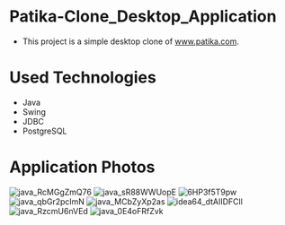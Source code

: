 # Patika-Clone_Desktop_Application
- This project is a simple desktop clone of www.patika.com.

# Used Technologies
- Java 
- Swing
- JDBC
- PostgreSQL

# Application Photos

![java_RcMGgZmQ76](https://user-images.githubusercontent.com/81872331/211891020-a90b6a67-e093-4914-9e18-5f77db9e775b.png)
![java_sR88WWUopE](https://user-images.githubusercontent.com/81872331/211891994-a454552c-60ad-4f65-a254-05b8b9e75e77.png)
![6HP3f5T9pw](https://user-images.githubusercontent.com/81872331/211891040-7f3fc78c-0626-407b-b6a9-f4e4961d4257.png)
![java_qbGr2pclmN](https://user-images.githubusercontent.com/81872331/211891075-7ba8c159-b239-4ca9-914e-6d8edb478e24.png)
![java_MCbZyXp2as](https://user-images.githubusercontent.com/81872331/211891115-87a51bf3-afdf-4f2b-99db-7da26f449245.png)
![idea64_dtAIIDFCll](https://user-images.githubusercontent.com/81872331/211891124-441a5faa-8c55-4886-a4f7-65df7df71ef1.png)
![java_RzcmU6nVEd](https://user-images.githubusercontent.com/81872331/211891143-d469dfed-fee9-4f27-9956-c2be14214448.png)
![java_0E4oFRfZvk](https://user-images.githubusercontent.com/81872331/211892051-e47fba68-3ce3-4ba2-ad6e-ccadcc8187e1.png)

